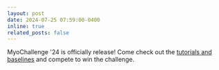 ```yaml
---
layout: post
date: 2024-07-25 07:59:00-0400
inline: true
related_posts: false
---
```


MyoChallenge '24 is officially release! Come check out the [tutorials and baselines](https://sites.google.com/view/myosuite/myochallenge/myochallenge-2024) and compete to win the challenge. 
